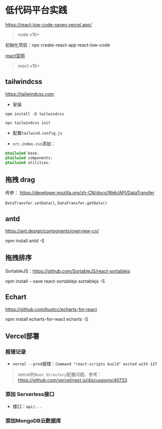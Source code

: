 
# 低代码平台实践


https://react-low-code-seven.vercel.app/



> node v16+


初始化项目：npx create-react-app react-low-code


[react官网](https://zh-hans.react.dev/)
> react v18+


## tailwindcss

https://tailwindcss.com


- 安装
```
npm install -D tailwindcss

npx tailwindcss init
```

- 配置`tailwind.config.js`


- `src.index.css`添加：
``` css
@tailwind base;
@tailwind components;
@tailwind utilities;
```







## 拖拽 drag

传参： https://developer.mozilla.org/zh-CN/docs/Web/API/DataTransfer


`DataTransfer.setData()`, `DataTransfer.getData()`




## antd

https://ant.design/components/overview-cn/


npm install antd -S


## 拖拽排序

SortableJS：https://github.com/SortableJS/react-sortablejs


npm install --save react-sortablejs sortablejs -S


## Echart

https://github.com/hustcc/echarts-for-react


npm install echarts-for-react echarts -S





## Vercel部署



### 报错记录

- `vercel --prod`报错：`Command "react-scripts build" exited with 127`

> vercel的`Root Directory`配置问题，参考：https://github.com/vercel/next.js/discussions/40733

### 添加 Serverless接口

- 接口：`api/...`

### 添加MongoDB云数据库



